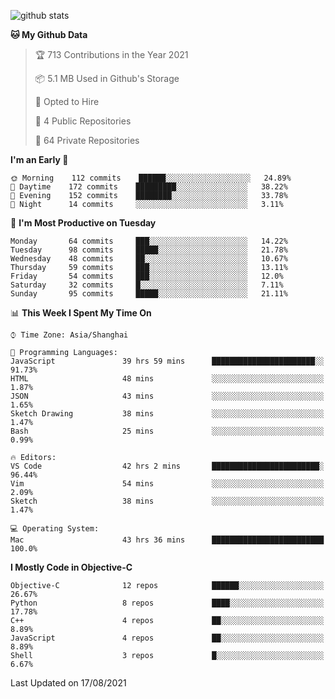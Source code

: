 
![github stats](https://github-readme-stats.vercel.app/api?username=ChesterYue&show_icons=true&count_private=true)

<!-- ![wakatime](https://github-readme-stats.vercel.app/api/wakatime?username=ChesterYue&layout=compact) -->

<!-- ![wakatime](https://github-readme-stats.vercel.app/api/top-langs/?username=ChesterYue&layout=compact) -->

<!--START_SECTION:waka-->
**🐱 My Github Data** 

> 🏆 713 Contributions in the Year 2021
 > 
> 📦 5.1 MB Used in Github's Storage 
 > 
> 💼 Opted to Hire
 > 
> 📜 4 Public Repositories 
 > 
> 🔑 64 Private Repositories  
 > 
**I'm an Early 🐤** 

```text
🌞 Morning    112 commits    ██████░░░░░░░░░░░░░░░░░░░   24.89% 
🌆 Daytime    172 commits    █████████░░░░░░░░░░░░░░░░   38.22% 
🌃 Evening    152 commits    ████████░░░░░░░░░░░░░░░░░   33.78% 
🌙 Night      14 commits     ░░░░░░░░░░░░░░░░░░░░░░░░░   3.11%

```
📅 **I'm Most Productive on Tuesday** 

```text
Monday       64 commits     ███░░░░░░░░░░░░░░░░░░░░░░   14.22% 
Tuesday      98 commits     █████░░░░░░░░░░░░░░░░░░░░   21.78% 
Wednesday    48 commits     ██░░░░░░░░░░░░░░░░░░░░░░░   10.67% 
Thursday     59 commits     ███░░░░░░░░░░░░░░░░░░░░░░   13.11% 
Friday       54 commits     ███░░░░░░░░░░░░░░░░░░░░░░   12.0% 
Saturday     32 commits     █░░░░░░░░░░░░░░░░░░░░░░░░   7.11% 
Sunday       95 commits     █████░░░░░░░░░░░░░░░░░░░░   21.11%

```


📊 **This Week I Spent My Time On** 

```text
⌚︎ Time Zone: Asia/Shanghai

💬 Programming Languages: 
JavaScript               39 hrs 59 mins      ███████████████████████░░   91.73% 
HTML                     48 mins             ░░░░░░░░░░░░░░░░░░░░░░░░░   1.87% 
JSON                     43 mins             ░░░░░░░░░░░░░░░░░░░░░░░░░   1.65% 
Sketch Drawing           38 mins             ░░░░░░░░░░░░░░░░░░░░░░░░░   1.47% 
Bash                     25 mins             ░░░░░░░░░░░░░░░░░░░░░░░░░   0.99%

🔥 Editors: 
VS Code                  42 hrs 2 mins       ████████████████████████░   96.44% 
Vim                      54 mins             ░░░░░░░░░░░░░░░░░░░░░░░░░   2.09% 
Sketch                   38 mins             ░░░░░░░░░░░░░░░░░░░░░░░░░   1.47%

💻 Operating System: 
Mac                      43 hrs 36 mins      █████████████████████████   100.0%

```

**I Mostly Code in Objective-C** 

```text
Objective-C              12 repos            ██████░░░░░░░░░░░░░░░░░░░   26.67% 
Python                   8 repos             ████░░░░░░░░░░░░░░░░░░░░░   17.78% 
C++                      4 repos             ██░░░░░░░░░░░░░░░░░░░░░░░   8.89% 
JavaScript               4 repos             ██░░░░░░░░░░░░░░░░░░░░░░░   8.89% 
Shell                    3 repos             █░░░░░░░░░░░░░░░░░░░░░░░░   6.67%

```



 Last Updated on 17/08/2021
<!--END_SECTION:waka-->